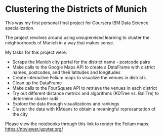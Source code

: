 # Clustering the Districts of Munich

This was my first personal final project for Coursera IBM Data Science specialization. 

The project revolves around using unsupervised learning to cluster the neighborhoods of Munich in a way that makes sense.

My tasks for this project were:

- Scrape the Munich city portal for the district name - postcode pairs
- Make calls to the Google Maps API to create a DataFrame with district names, postcodes, and their latitudes and longitudes
- Create interactive Folium maps to visualize the venues in districts
- Clean up the DataFrame
- Make calls to the FourSquare API to retrieve the venues in each district
- Try out different distance metrics and algorithms (KDTree vs. BallTre) to determine cluster radii
- Explore the data through visualizations and rankings
- Cluster the data with KMeans to obtain a meaningful represantation of the city

Please view the notebooks through this link to render the Folium maps: https://nbviewer.jupyter.org/
